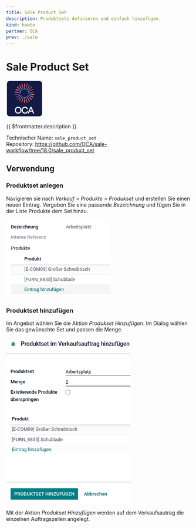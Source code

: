 ```yaml
---
title: Sale Product Set
description: Produktsets definieren und einfach hinzufügen.
kind: howto
partner: OCA
prev: ./sale
---
```


# Sale Product Set

![icon_oca_app](attachments/icon_oca_app.png)

{{ $frontmatter.description }}

Technischer Name: `sale_product_set`\
Repository: <https://github.com/OCA/sale-workflow/tree/18.0/sale_product_set>

## Verwendung

### Produktset anlegen

Navigieren sie nach _Verkauf > Produkte > Produkset_ und erstellen Sie einen neuen Eintrag. Vergeben Sie eine passende _Bezeichnung_ und fügen Sie in der Liste Produkte dem Set hinzu.

![](attachments/Sale%20Product%20Set%20anlegen.png)

### Produktset hinzufügen

Im Angebot wählen Sie die Aktion _Produkset Hinzufügen_. Im Dialog wählen Sie das gewünschte Set und passen die Menge.

![](attachments/Sale%20Product%20Set%20Dialog.png)

Mit der Aktion _Produkset Hinzufügen_ werden auf dem Verkaufsautrag die einzelnen Auftragszeilen angelegt.
